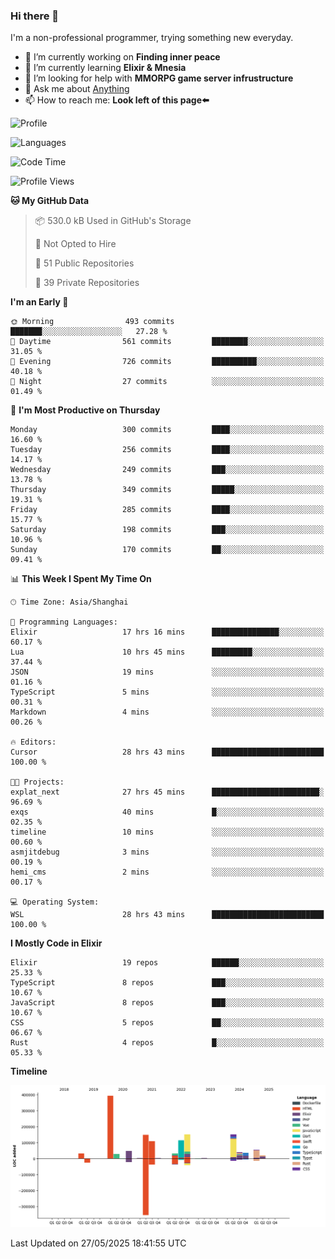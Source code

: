 ### Hi there 👋

I'm a non-professional programmer, trying something new everyday.

<!--
**dyzdyz010/dyzdyz010** is a ✨ _special_ ✨ repository because its `README.md` (this file) appears on your GitHub profile.
-->

- 🔭 I’m currently working on **Finding inner peace**
- 🌱 I’m currently learning **Elixir & Mnesia**
- 🤔 I’m looking for help with **MMORPG game server infrustructure**
- 💬 Ask me about [Anything](https://github.com/dyzdyz010/dyzdyz010/issues)
- 📫 How to reach me: **Look left of this page⬅️**

<!-- - 👯 I’m looking to collaborate on
- 😄 Pronouns: ...
- ⚡ Fun fact: ...
 -->
 
![Profile](https://github-readme-stats.vercel.app/api?username=dyzdyz010&count_private=true&show_icons=true&theme=dracula)

![Languages](https://github-readme-stats.vercel.app/api/top-langs/?username=dyzdyz010&layout=compact&theme=dracula)

<!--START_SECTION:waka-->
![Code Time](http://img.shields.io/badge/Code%20Time-2%2C002%20hrs%202%20mins-blue)

![Profile Views](http://img.shields.io/badge/Profile%20Views-0-blue)

**🐱 My GitHub Data** 

> 📦 530.0 kB Used in GitHub's Storage 
 > 
> 🚫 Not Opted to Hire
 > 
> 📜 51 Public Repositories 
 > 
> 🔑 39 Private Repositories 
 > 
**I'm an Early 🐤** 

```text
🌞 Morning                493 commits         ███████░░░░░░░░░░░░░░░░░░   27.28 % 
🌆 Daytime                561 commits         ████████░░░░░░░░░░░░░░░░░   31.05 % 
🌃 Evening                726 commits         ██████████░░░░░░░░░░░░░░░   40.18 % 
🌙 Night                  27 commits          ░░░░░░░░░░░░░░░░░░░░░░░░░   01.49 % 
```
📅 **I'm Most Productive on Thursday** 

```text
Monday                   300 commits         ████░░░░░░░░░░░░░░░░░░░░░   16.60 % 
Tuesday                  256 commits         ████░░░░░░░░░░░░░░░░░░░░░   14.17 % 
Wednesday                249 commits         ███░░░░░░░░░░░░░░░░░░░░░░   13.78 % 
Thursday                 349 commits         █████░░░░░░░░░░░░░░░░░░░░   19.31 % 
Friday                   285 commits         ████░░░░░░░░░░░░░░░░░░░░░   15.77 % 
Saturday                 198 commits         ███░░░░░░░░░░░░░░░░░░░░░░   10.96 % 
Sunday                   170 commits         ██░░░░░░░░░░░░░░░░░░░░░░░   09.41 % 
```


📊 **This Week I Spent My Time On** 

```text
🕑︎ Time Zone: Asia/Shanghai

💬 Programming Languages: 
Elixir                   17 hrs 16 mins      ███████████████░░░░░░░░░░   60.17 % 
Lua                      10 hrs 45 mins      █████████░░░░░░░░░░░░░░░░   37.44 % 
JSON                     19 mins             ░░░░░░░░░░░░░░░░░░░░░░░░░   01.16 % 
TypeScript               5 mins              ░░░░░░░░░░░░░░░░░░░░░░░░░   00.31 % 
Markdown                 4 mins              ░░░░░░░░░░░░░░░░░░░░░░░░░   00.26 % 

🔥 Editors: 
Cursor                   28 hrs 43 mins      █████████████████████████   100.00 % 

🐱‍💻 Projects: 
explat_next              27 hrs 45 mins      ████████████████████████░   96.69 % 
exqs                     40 mins             █░░░░░░░░░░░░░░░░░░░░░░░░   02.35 % 
timeline                 10 mins             ░░░░░░░░░░░░░░░░░░░░░░░░░   00.60 % 
asmjitdebug              3 mins              ░░░░░░░░░░░░░░░░░░░░░░░░░   00.19 % 
hemi_cms                 2 mins              ░░░░░░░░░░░░░░░░░░░░░░░░░   00.17 % 

💻 Operating System: 
WSL                      28 hrs 43 mins      █████████████████████████   100.00 % 
```

**I Mostly Code in Elixir** 

```text
Elixir                   19 repos            ██████░░░░░░░░░░░░░░░░░░░   25.33 % 
TypeScript               8 repos             ███░░░░░░░░░░░░░░░░░░░░░░   10.67 % 
JavaScript               8 repos             ███░░░░░░░░░░░░░░░░░░░░░░   10.67 % 
CSS                      5 repos             ██░░░░░░░░░░░░░░░░░░░░░░░   06.67 % 
Rust                     4 repos             █░░░░░░░░░░░░░░░░░░░░░░░░   05.33 % 
```



**Timeline**

![Lines of Code chart](https://raw.githubusercontent.com/dyzdyz010/dyzdyz010/master/assets/bar_graph.png)


 Last Updated on 27/05/2025 18:41:55 UTC
<!--END_SECTION:waka-->
